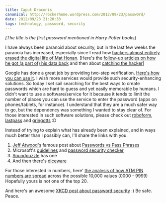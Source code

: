 ```yaml
---
title: Caput Draconis
canonical: http://rockerhome.wordpress.com/2012/09/23/passw0rd/
date: 2012/09/23 21:20:33
tags: technology, password, security
---
```

_[The title is the first password mentioned in Harry Potter books]_

I have always been paranoid about security, but in the last few weeks the paranoia has increased, especially since I read how [hackers almost entirely erased the digital life of Mat Honan](http://www.wired.com/gadgetlab/2012/08/apple-amazon-mat-honan-hacking/all/).<span class="more" /> [Here's the [follow-up articles on how he got (a part of) his data back](http://www.wired.com/gadgetlab/2012/08/mat-honan-data-recovery/all/) and then about [catching the hacker](http://www.wired.com/gadgetlab/2012/09/cosmo-the-god-who-fell-to-earth/all/)]

Google has done a great job by providing two-step verification. [Here's how you can use it](http://support.google.com/accounts/bin/answer.py?hl=en&answer=180744). I wish more services would provide such security-enhancing solutions. So today I set sail searching for the best ways to create passwords which are hard to guess and yet easily memorable by humans. I didn't want to use a software/service for it because it tends to limit the number of places you can use the service to enter the password (apps on phones/tablets, for instance). I understand that they are a much safer way to go, but the dependency was something I wanted to stay clear of. For those interested in such software solutions, please check out [roboform](http://www.roboform.com), [lastpass](https://lastpass.com) and [gringotts](http://directory.fsf.org/wiki/Gringotts) :D

Instead of trying to explain what has already been explained, and in ways much better than I possibly can, I'll share the links with you. 

  1. [Jeff Atwood's](http://twitter.com/codinghorror) famous post about [Passwords vs Pass Phrases](http://www.codinghorror.com/blog/2005/07/passwords-vs-pass-phrases.html)
  2. Microsoft's [guidelines](http://www.microsoft.com/security/online-privacy/passwords-create.aspx) and [password security checker](https://www.microsoft.com/security/pc-security/password-checker.aspx)
  3. [Soundpuzzle](http://www.soundpuzzle.com/passwords.html) has one
  4. And then there's [diceware](http://world.std.com/~reinhold/diceware.html)


For those interested in numbers, here' [the analysis of how ATM PIN numbers are spread](http://www.datagenetics.com/blog/september32012/index.html) across the possible 10,000 values (0000 - 9999) Hopefully yours is not one of the top 20.

And here's an awesome [XKCD post about password security](http://xkcd.com/936/) :) Be safe. Peace.